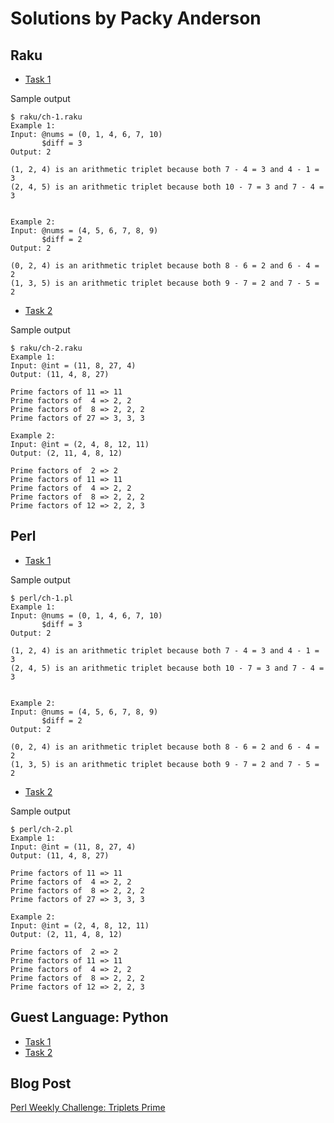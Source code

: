 # Solutions by Packy Anderson

## Raku

* [Task 1](raku/ch-1.raku)

Sample output
```
$ raku/ch-1.raku
Example 1:
Input: @nums = (0, 1, 4, 6, 7, 10)
       $diff = 3
Output: 2

(1, 2, 4) is an arithmetic triplet because both 7 - 4 = 3 and 4 - 1 = 3
(2, 4, 5) is an arithmetic triplet because both 10 - 7 = 3 and 7 - 4 = 3


Example 2:
Input: @nums = (4, 5, 6, 7, 8, 9)
       $diff = 2
Output: 2

(0, 2, 4) is an arithmetic triplet because both 8 - 6 = 2 and 6 - 4 = 2
(1, 3, 5) is an arithmetic triplet because both 9 - 7 = 2 and 7 - 5 = 2
```

* [Task 2](raku/ch-2.raku)

Sample output
```
$ raku/ch-2.raku
Example 1:
Input: @int = (11, 8, 27, 4)
Output: (11, 4, 8, 27)

Prime factors of 11 => 11
Prime factors of  4 => 2, 2
Prime factors of  8 => 2, 2, 2
Prime factors of 27 => 3, 3, 3

Example 2:
Input: @int = (2, 4, 8, 12, 11)
Output: (2, 11, 4, 8, 12)

Prime factors of  2 => 2
Prime factors of 11 => 11
Prime factors of  4 => 2, 2
Prime factors of  8 => 2, 2, 2
Prime factors of 12 => 2, 2, 3
```

## Perl

* [Task 1](perl/ch-1.pl)

Sample output
```
$ perl/ch-1.pl
Example 1:
Input: @nums = (0, 1, 4, 6, 7, 10)
       $diff = 3
Output: 2

(1, 2, 4) is an arithmetic triplet because both 7 - 4 = 3 and 4 - 1 = 3
(2, 4, 5) is an arithmetic triplet because both 10 - 7 = 3 and 7 - 4 = 3


Example 2:
Input: @nums = (4, 5, 6, 7, 8, 9)
       $diff = 2
Output: 2

(0, 2, 4) is an arithmetic triplet because both 8 - 6 = 2 and 6 - 4 = 2
(1, 3, 5) is an arithmetic triplet because both 9 - 7 = 2 and 7 - 5 = 2
```

* [Task 2](perl/ch-2.pl)

Sample output
```
$ perl/ch-2.pl
Example 1:
Input: @int = (11, 8, 27, 4)
Output: (11, 4, 8, 27)

Prime factors of 11 => 11
Prime factors of  4 => 2, 2
Prime factors of  8 => 2, 2, 2
Prime factors of 27 => 3, 3, 3

Example 2:
Input: @int = (2, 4, 8, 12, 11)
Output: (2, 11, 4, 8, 12)

Prime factors of  2 => 2
Prime factors of 11 => 11
Prime factors of  4 => 2, 2
Prime factors of  8 => 2, 2, 2
Prime factors of 12 => 2, 2, 3
```

## Guest Language: Python
* [Task 1](python/ch-1.py)
* [Task 2](python/ch-2.py)

## Blog Post

[Perl Weekly Challenge: Triplets Prime](https://packy.dardan.com/2023/10/30/perl-weekly-challenge-triplets-prime/)
